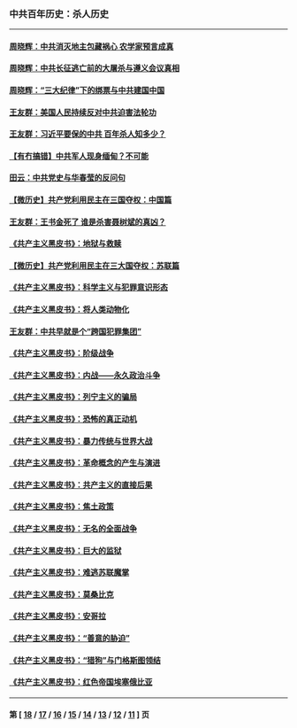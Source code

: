 ### 中共百年历史：杀人历史
---
#### [周晓辉：中共消灭地主包藏祸心 农学家预言成真](../../pages/nf1176106/n12958960.md?05200430) 
#### [周晓辉：中共长征逃亡前的大屠杀与遵义会议真相](../../pages/nf1176106/n12888747.md?05200430) 
#### [周晓辉：“三大纪律”下的绑票与中共建国中国](../../pages/nf1176106/n12882305.md?05200430) 
#### [王友群：美国人民持续反对中共迫害法轮功](../../pages/nf1176106/n12849121.md?05200430) 
#### [王友群：习近平要保的中共 百年杀人知多少？](../../pages/nf1176106/n12833861.md?05200430) 
#### [【有冇搞错】中共军人现身缅甸？不可能](../../pages/nf1176106/n12773250.md?05200430) 
#### [田云：中共党史与华春莹的反问句](../../pages/nf1176106/n12765178.md?05200430) 
#### [【微历史】共产党利用民主在三国夺权：中国篇](../../pages/nf1176106/n12740955.md?05200430) 
#### [王友群：王书金死了 谁是杀害聂树斌的真凶？](../../pages/nf1176106/n12728677.md?05200430) 
#### [《共产主义黑皮书》：地狱与救赎](../../pages/nf1176106/n12705614.md?05200430) 
#### [【微历史】共产党利用民主在三大国夺权：苏联篇](../../pages/nf1176106/n12707756.md?05200430) 
#### [《共产主义黑皮书》：科学主义与犯罪意识形态](../../pages/nf1176106/n12700684.md?05200430) 
#### [《共产主义黑皮书》：将人类动物化](../../pages/nf1176106/n12696212.md?05200430) 
#### [王友群：中共早就是个“跨国犯罪集团”](../../pages/nf1176106/n12696339.md?05200430) 
#### [《共产主义黑皮书》：阶级战争](../../pages/nf1176106/n12690702.md?05200430) 
#### [《共产主义黑皮书》：内战——永久政治斗争](../../pages/nf1176106/n12685891.md?05200430) 
#### [《共产主义黑皮书》：列宁主义的骗局](../../pages/nf1176106/n12671223.md?05200430) 
#### [《共产主义黑皮书》：恐怖的真正动机](../../pages/nf1176106/n12666294.md?05200430) 
#### [《共产主义黑皮书》：暴力传统与世界大战](../../pages/nf1176106/n12660322.md?05200430) 
#### [《共产主义黑皮书》：革命概念的产生与演进](../../pages/nf1176106/n12655045.md?05200430) 
#### [《共产主义黑皮书》：共产主义的直接后果](../../pages/nf1176106/n12644821.md?05200430) 
#### [《共产主义黑皮书》：焦土政策](../../pages/nf1176106/n12640254.md?05200430) 
#### [《共产主义黑皮书》：无名的全面战争](../../pages/nf1176106/n12633845.md?05200430) 
#### [《共产主义黑皮书》：巨大的监狱](../../pages/nf1176106/n12623116.md?05200430) 
#### [《共产主义黑皮书》：难逃苏联魔掌](../../pages/nf1176106/n12613254.md?05200430) 
#### [《共产主义黑皮书》：莫桑比克](../../pages/nf1176106/n12596409.md?05200430) 
#### [《共产主义黑皮书》：安哥拉](../../pages/nf1176106/n12585438.md?05200430) 
#### [《共产主义黑皮书》：“善意的胁迫”](../../pages/nf1176106/n12575454.md?05200430) 
#### [《共产主义黑皮书》：“猎狗”与门格斯图领结](../../pages/nf1176106/n12570100.md?05200430) 
#### [《共产主义黑皮书》：红色帝国埃塞俄比亚](../../pages/nf1176106/n12564156.md?05200430) 

---
#### 第 [ [18](./18.md?05200430) / [17](./17.md?05200430) / [16](./16.md?05200430) / [15](./15.md?05200430) / [14](./14.md?05200430) / [13](./13.md?05200430) / [12](./12.md?05200430) / [11](./11.md?05200430) ] 页
